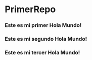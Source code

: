 # PrimerRepo
### Este es mi primer Hola Mundo! 
### Este es mi segundo Hola Mundo!
### Este es mi tercer Hola Mundo!